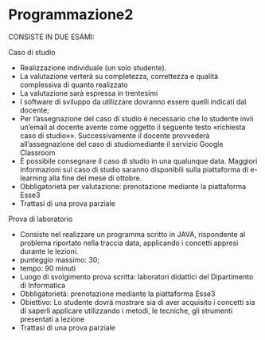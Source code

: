 # Programmazione2
CONSISTE IN DUE ESAMI:

Caso di studio
- Realizzazione individuale (un solo studente).
- La valutazione verterà su completezza, correttezza e qualità complessiva di quanto realizzato
- La valutazione sarà espressa in trentesimi
- I software di sviluppo da utilizzare dovranno essere quelli indicati dal docente;
- Per l’assegnazione del caso di studio è necessario che lo studente invii un’email al docente avente come oggetto il seguente testo «richiesta caso di studio»». Successivamente il docente provvederà all’assegnazione del caso di studiomediante il servizio Google Classroom
- È possibile consegnare il caso di studio in una qualunque data. Maggiori informazioni sul caso di studio saranno disponibili sulla piattaforma di e-learning alla fine del mese di ottobre.
- Obbligatorietà per valutazione: prenotazione mediante la piattaforma Esse3
- Trattasi di una prova parziale

Prova di laboratorio
-  Consiste nel realizzare un programma scritto in JAVA, rispondente al problema riportato nella traccia data, applicando i concetti appresi durante le lezioni.
- punteggio massimo: 30;
- tempo: 90 minuti
- Luogo di svolgimento prova scritta: laboratori didattici del Dipartimento di Informatica
- Obbligatorietà: prenotazione mediante la piattaforma Esse3
- Obiettivo: Lo studente dovrà mostrare sia di aver acquisito i concetti sia di saperli applicare utilizzando i metodi, le tecniche, gli strumenti presentati a lezione
- Trattasi di una prova parziale

